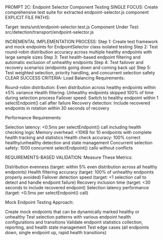 PROMPT 2C: Endpoint Selector Component Testing
SINGLE FOCUS: Create comprehensive test suite for extracted endpoint-selector.js component
EXPLICIT FILE PATHS:

Target: tests/unit/endpoint-selector.test.js
Component Under Test: src/detection/transport/endpoint-selector.js

INCREMENTAL IMPLEMENTATION PROCESS:
Step 1: Create test framework and mock endpoints for EndpointSelector class isolated testing
Step 2: Test round-robin distribution accuracy across multiple healthy endpoints with large sample sizes
Step 3: Test health-based endpoint filtering and automatic exclusion of unhealthy endpoints
Step 4: Test failover and recovery scenarios (endpoints going down and coming back up)
Step 5: Test weighted selection, priority handling, and concurrent selection safety
CLEAR SUCCESS CRITERIA:
Load Balancing Requirements:

Round-robin distribution: Even distribution across healthy endpoints within ±5% variance
Health filtering: Unhealthy endpoints skipped 100% of time during selection process
Failover speed: Switch to healthy endpoint within 1 selectEndpoint() call after failure
Recovery detection: Include recovered endpoints in rotation within 30 seconds of recovery

Performance Requirements:

Selection latency: <0.5ms per selectEndpoint() call including health checking logic
Memory overhead: <10KB for 10 endpoints with complete health tracking and statistics
Health check accuracy: 100% correct healthy/unhealthy detection and state management
Concurrent selection safety: 1000 concurrent selectEndpoint() calls without conflicts

REQUIREMENTS-BASED VALIDATION:
Measure These Metrics:

Distribution evenness (target: within 5% even distribution across all healthy endpoints)
Health filtering accuracy (target: 100% of unhealthy endpoints properly avoided)
Failover detection speed (target: <1 selection call to detect and handle endpoint failure)
Recovery inclusion time (target: <30 seconds to include recovered endpoint)
Selection latency performance (target: <0.5ms per selectEndpoint() call)

Mock Endpoint Testing Approach:

Create mock endpoints that can be dynamically marked healthy or unhealthy
Test selection patterns with various endpoint health configurations and transitions
Validate endpoint statistics collection, reporting, and health state management
Test edge cases (all endpoints down, single endpoint up, rapid health transitions)